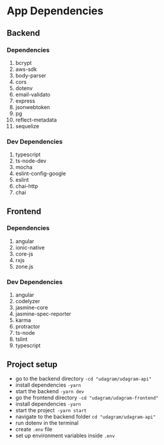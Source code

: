 # App Dependencies

## Backend

### Dependencies

1. bcrypt
1. aws-sdk
1. body-parser
1. cors
1. dotenv
1. email-validato
1. express
1. jsonwebtoken
1. pg
1. reflect-metadata
1. sequelize

### Dev Dependencies

1. typescript
1. ts-node-dev
1. mocha
1. eslint-config-google
1. eslint
1. chai-http
1. chai

## Frontend

### Dependencies

1. angular
1. ionic-native
1. core-js
1. rxjs
1. zone.js

### Dev Dependencies

1. angular
1. codelyzer
1. jasmine-core
1. jasmine-spec-reporter
1. karma
1. protractor
1. ts-node
1. tslint
1. typescript

## Project setup

- go to the backend directory `-cd "udagram/udagram-api" `
- install dependencies `-yarn`
- start the backend `-yarn dev`
- go the frontend directory `-cd "udagram/udagram-frontend"`
- install dependencies `-yarn`
- start the project` -yarn start`
- navigate to the backend folder `cd "udagram/udagram-api" `
- run dotenv in the terminal
- create `.env` file
- set up environment variables inside `.env`
